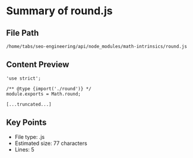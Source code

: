 # Summary of round.js
  
## File Path
`/home/tabs/seo-engineering/api/node_modules/math-intrinsics/round.js`

## Content Preview
```
'use strict';

/** @type {import('./round')} */
module.exports = Math.round;

[...truncated...]
```

## Key Points
- File type: .js
- Estimated size: 77 characters
- Lines: 5

